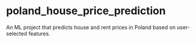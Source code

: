 # poland_house_price_prediction
An ML project that predicts house and rent prices in Poland based on user-selected features.
